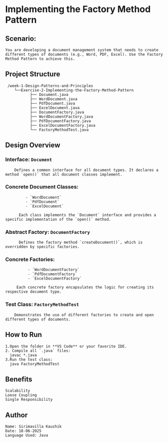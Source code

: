# Implementing the Factory Method Pattern

## Scenario: 
    You are developing a document management system that needs to create different types of documents (e.g., Word, PDF, Excel). Use the Factory Method Pattern to achieve this.

##  Project Structure

     /week-1-Design-Patterns-and-Principles
        └──Exercise-2-Implementing-the-Factory-Method-Pattern
               ├── Document.java
               ├── WordDocument.java
               ├── PdfDocument.java
               ├── ExcelDocument.java
               ├── DocumentFactory.java
               ├── WordDocumentFactory.java
               ├── PdfDocumentFactory.java
               ├── ExcelDocumentFactory.java
               └── FactoryMethodTest.java

## Design Overview
### Interface: `Document`
        Defines a common interface for all document types. It declares a method `open()` that all document classes implement.

### Concrete Document Classes:
             - `WordDocument`
             - `PdfDocument`
             - `ExcelDocument`

          Each class implements the `Document` interface and provides a specific implementation of the `open()` method.

 ### Abstract Factory: `DocumentFactory`
          Defines the factory method `createDocument()`, which is overridden by specific factories.

### Concrete Factories:
              - `WordDocumentFactory`
              - `PdfDocumentFactory`
              - `ExcelDocumentFactory`

         Each concrete factory encapsulates the logic for creating its respective document type.

### Test Class: `FactoryMethodTest`
        Demonstrates the use of different factories to create and open different types of documents.

 ## How to Run

    1.Open the folder in **VS Code** or your favorite IDE.
    2. Compile all `.java` files:
      javac *.java
    3.Run the test class:
      java FactoryMethodTest

 ## Benefits 
    Scalability
    Loose Coupling
    Single Responsibility

## Author

    Name: Sirimavilla Kaushik
    Date: 18-06-2025
    Language Used: Java
    

